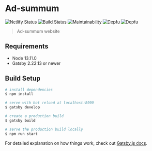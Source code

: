 # Ad-summum
[![Netlify Status](https://api.netlify.com/api/v1/badges/a9a3058f-59ae-4c37-ba9a-ef14e9d6044e/deploy-status)](https://app.netlify.com/sites/xenodochial-lamarr-dfa625/deploys)
[![Build Status](https://travis-ci.org/octangrp/ad-summum.svg?branch=master)](https://travis-ci.org/octangrp/ad-summum) 
[![Maintainability](https://api.codeclimate.com/v1/badges/dbe1d554e3090323fdff/maintainability)](https://codeclimate.com/github/octangrp/ad-summum/maintainability)
[![Depfu](https://badges.depfu.com/badges/63536f661470499b15bb847fb36b5278/status.svg)](https://depfu.com)
[![Depfu](https://badges.depfu.com/badges/63536f661470499b15bb847fb36b5278/overview.svg)](https://depfu.com/github/octangrp/ad-summum?project_id=12127)

> Ad-summum website

## Requirements

- Node 13.11.0
- Gatsby 2.22.13 or newer


## Build Setup

```bash
# install dependencies
$ npm install

# serve with hot reload at localhost:8000
$ gatsby develop

# create a production build
$ gatsby build

# serve the production build locally
$ npm run start
```

For detailed explanation on how things work, check out [Gatsby.js docs](https://www.gatsbyjs.org/docs).
